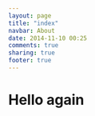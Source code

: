 ```yaml
---
layout: page
title: "index"
navbar: About
date: 2014-11-10 00:25
comments: true
sharing: true
footer: true
---
```

# Hello again

<div id="vk_post_-35227168_295"></div>
<script type="text/javascript">
  (function(d, s, id) { var js, fjs = d.getElementsByTagName(s)[0]; if (d.getElementById(id)) return; js = d.createElement(s); js.id = id; js.src = "//vk.com/js/api/openapi.js?116"; fjs.parentNode.insertBefore(js, fjs); }(document, 'script', 'vk_openapi_js'));
  (function() {
    if (!window.VK || !VK.Widgets || !VK.Widgets.Post || !VK.Widgets.Post("vk_post_-35227168_295", -35227168, 295, '--8Sb2FMmla2j66oMoaBcM3rgiE', {width: 665})) setTimeout(arguments.callee, 50);
  }());
</script>

<div id="vkWidget" style="width:800px">
<!-- VK Widget -->
<div id="vk_groups"></div>
<script type="text/javascript">
VK.Widgets.Group("vk_groups", {mode: 2, wide: 3, width: "450", height: "600"}, 35227168);
</script>
  
</div>
